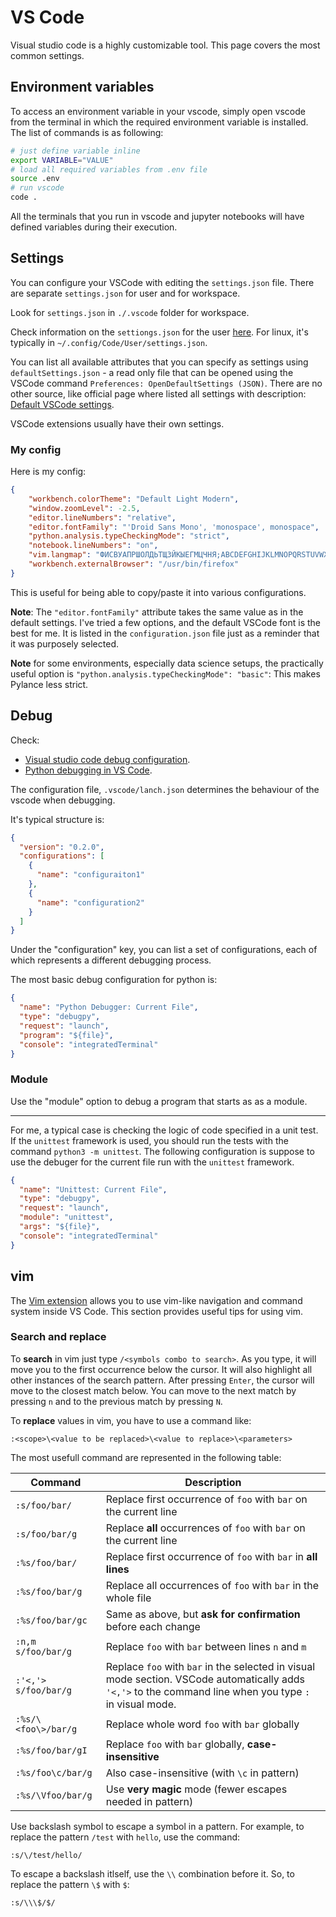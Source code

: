 # VS Code

Visual studio code is a highly customizable tool. This page covers the most common settings.

## Environment variables

To access an environment variable in your vscode, simply open vscode from the terminal in which the required environment variable is installed. The list of commands is as following:

```bash
# just define variable inline
export VARIABLE="VALUE"
# load all required variables from .env file
source .env
# run vscode
code .
```

All the terminals that you run in vscode and jupyter notebooks will have defined variables during their execution.

## Settings

You can configure your VSCode with editing the `settings.json` file. There are separate `settings.json` for user and for workspace.

Look for `settings.json` in `./.vscode` folder for workspace.

Check information on the `settiongs.json` for the user [here](https://code.visualstudio.com/docs/configure/settings#_user-settingsjson-location). For linux, it's typically in `~/.config/Code/User/settings.json`.


You can list all available attributes that you can specify as settings using `defaultSettings.json` - a read only file that can be opened using the VSCode command `Preferences: OpenDefaultSettings (JSON)`. There are no other source, like official page where listed all settings with description: [Default VSCode settings](https://code.visualstudio.com/docs/reference/default-settings).

VSCode extensions usually have their own settings.

### My config


Here is my config:

```json
{
    "workbench.colorTheme": "Default Light Modern",
    "window.zoomLevel": -2.5,
    "editor.lineNumbers": "relative",
    "editor.fontFamily": "'Droid Sans Mono', 'monospace', monospace",
    "python.analysis.typeCheckingMode": "strict",
    "notebook.lineNumbers": "on", 
    "vim.langmap": "ФИСВУАПРШОЛДЬТЩЗЙКЫЕГМЦЧНЯ;ABCDEFGHIJKLMNOPQRSTUVWXYZ,фисвуапршолдьтщзйкыегмцчня;abcdefghijklmnopqrstuvwxyz",
    "workbench.externalBrowser": "/usr/bin/firefox"
}
```

This is useful for being able to copy/paste it into various configurations.


**Note**: The `"editor.fontFamily"` attribute takes the same value as in the default settings. I've tried a few options, and the default VSCode font is the best for me. It is listed in the `configuration.json` file just as a reminder that it was purposely selected. 

**Note** for some environments, especially data science setups, the practically useful option is `"python.analysis.typeCheckingMode": "basic"`: This makes Pylance less strict.


## Debug

Check:

- [Visual studio code debug configuration](https://code.visualstudio.com/docs/debugtest/debugging-configuration).
- [Python debugging in VS Code](https://code.visualstudio.com/docs/python/debugging).

The configuration file, `.vscode/lanch.json` determines the behaviour of the vscode when debugging.

It's typical structure is:

```json
{
  "version": "0.2.0",
  "configurations": [
    {
      "name": "configuraiton1"
    },
    {
      "name": "configuration2"
    }
  ]
}
```

Under the "configuration" key, you can list a set of configurations, each of which represents a different debugging process.

The most basic debug configuration for python is:

```json
{
  "name": "Python Debugger: Current File",
  "type": "debugpy",
  "request": "launch",
  "program": "${file}",
  "console": "integratedTerminal"
}
```

### Module

Use the "module" option to debug a program that starts as as a module.

---

For me, a typical case is checking the logic of code specified in a unit test. If the `unittest` framework is used, you should run the tests with the command `python3 -m unittest`. The following configuration is suppose to use the debuger for the current file run with the `unittest` framework.

```json
{
  "name": "Unittest: Current File",
  "type": "debugpy",
  "request": "launch",
  "module": "unittest",
  "args": "${file}",
  "console": "integratedTerminal"
}
```

## vim

The [Vim extension](https://marketplace.visualstudio.com/items?itemName=vscodevim.vim) allows you to use vim-like navigation and command system inside VS Code. This section provides useful tips for using vim.

### Search and replace

To **search** in vim just type `/<symbols combo to search>`. As you type, it will move you to the first occurrence below the cursor. It will also highlight all other instances of the search pattern. After pressing `Enter`, the cursor will move to the closest match below. You can move to the next match by pressing `n` and to the previous match by pressing `N`.

To **replace** values in vim, you have to use a command like:

```
:<scope>\<value to be replaced>\<value to replace>\<parameters>
```

The most usefull command are represented in the following table:

| Command                         | Description                                                   |
|--------------------------------|---------------------------------------------------------------|
| `:s/foo/bar/`                  | Replace first occurrence of `foo` with `bar` on the current line |
| `:s/foo/bar/g`                | Replace **all** occurrences of `foo` with `bar` on the current line |
| `:%s/foo/bar/`                | Replace first occurrence of `foo` with `bar` in **all lines**     |
| `:%s/foo/bar/g`              | Replace all occurrences of `foo` with `bar` in the whole file  |
| `:%s/foo/bar/gc`             | Same as above, but **ask for confirmation** before each change |
| `:n,m s/foo/bar/g`           | Replace `foo` with `bar` between lines `n` and `m`             |
| `:'<,'> s/foo/bar/g`         | Replace `foo` with `bar` in the selected in visual mode section. VSCode automatically adds `'<,'>` to the command line when you type `:` in visual mode. |
| `:%s/\<foo\>/bar/g`          | Replace whole word `foo` with `bar` globally                   |
| `:%s/foo/bar/gI`             | Replace `foo` with `bar` globally, **case-insensitive**         |
| `:%s/foo\c/bar/g`            | Also case-insensitive (with `\c` in pattern)                   |
| `:%s/\Vfoo/bar/g`            | Use **very magic** mode (fewer escapes needed in pattern)      |

Use backslash symbol to escape a symbol in a pattern. For example, to replace the pattern `/test` with `hello`, use the command:

```
:s/\/test/hello/
```

To escape a backslash itlself, use the `\\` combination before it. So, to replace the pattern `\$` with `$`:

```
:s/\\\$/$/
```
